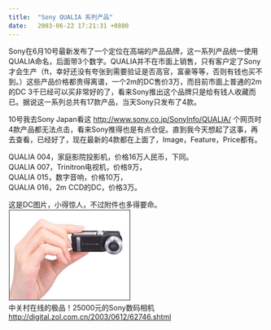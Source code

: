 ```yaml
---
title:  "Sony QUALIA 系列产品"
date:   2003-06-22 17:21:31 +0800
---
```


Sony在6月10号最新发布了一个定位在高端的产品品牌，这一系列产品统一使用QUALIA命名，后面带3个数字。QUALIA并不在市面上销售，只有客户定了Sony才会生产（ft，幸好还没有夸张到需要验证是否高官，富豪等等，否则有钱也买不到。）这些产品价格都贵得离谱，一个2m的DC售价3万，而目前市面上普通的2m的DC 3千已经可以买非常好的了，看来Sony推出这个品牌只是给有钱人收藏而已。据说这一系列总共有17款产品，当天Sony只发布了4款。  

10号我去Sony Japan看这 http://www.sony.co.jp/SonyInfo/QUALIA/ 个网页时4款产品都无法点击，看来Sony推得也是有点仓促。直到我今天想起了这事，再去查看，已经好了，现在最新的4款都在上面了，Image，Feature，Price都有。  

QUALIA 004，家庭影院投影机，价格16万人民币，下同。  
QUALIA 007，Trinitron电视机，价格9万，  
QUALIA 015，数字音响，价格10万，  
QUALIA 016，2m CCD的DC，价格3万。  

这是DC图片，小得惊人，不过附件也多得要命。  
![](/images/2011/digital/016.jpg)  
中关村在线的极品！25000元的Sony数码相机 http://digital.zol.com.cn/2003/0612/62746.shtml   

